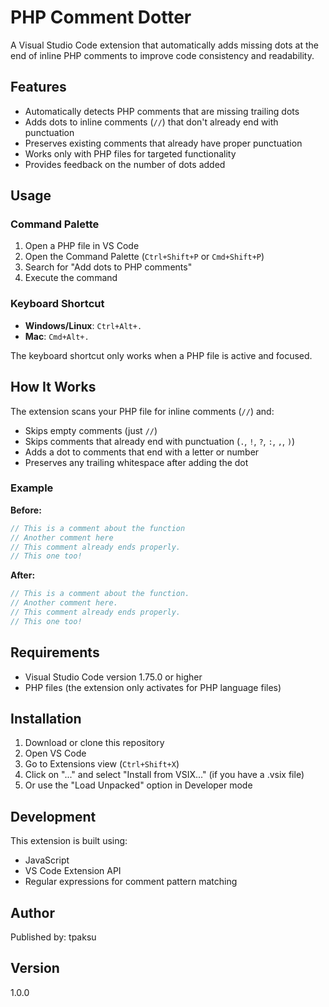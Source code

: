 # PHP Comment Dotter

A Visual Studio Code extension that automatically adds missing dots at the end of inline PHP comments to improve code consistency and readability.

## Features

- Automatically detects PHP comments that are missing trailing dots
- Adds dots to inline comments (`//`) that don't already end with punctuation
- Preserves existing comments that already have proper punctuation
- Works only with PHP files for targeted functionality
- Provides feedback on the number of dots added

## Usage

### Command Palette
1. Open a PHP file in VS Code
2. Open the Command Palette (`Ctrl+Shift+P` or `Cmd+Shift+P`)
3. Search for "Add dots to PHP comments"
4. Execute the command

### Keyboard Shortcut
- **Windows/Linux**: `Ctrl+Alt+.`
- **Mac**: `Cmd+Alt+.`

The keyboard shortcut only works when a PHP file is active and focused.

## How It Works

The extension scans your PHP file for inline comments (`//`) and:
- Skips empty comments (just `//`)
- Skips comments that already end with punctuation (`.`, `!`, `?`, `:`, `,`, `)`)
- Adds a dot to comments that end with a letter or number
- Preserves any trailing whitespace after adding the dot

### Example

**Before:**
```php
// This is a comment about the function
// Another comment here
// This comment already ends properly.
// This one too!
```

**After:**
```php
// This is a comment about the function.
// Another comment here.
// This comment already ends properly.
// This one too!
```

## Requirements

- Visual Studio Code version 1.75.0 or higher
- PHP files (the extension only activates for PHP language files)

## Installation

1. Download or clone this repository
2. Open VS Code
3. Go to Extensions view (`Ctrl+Shift+X`)
4. Click on "..." and select "Install from VSIX..." (if you have a .vsix file)
5. Or use the "Load Unpacked" option in Developer mode

## Development

This extension is built using:
- JavaScript
- VS Code Extension API
- Regular expressions for comment pattern matching

## Author

Published by: tpaksu

## Version

1.0.0